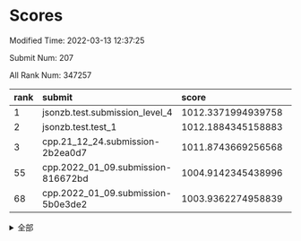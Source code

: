 # Scores

Modified Time: 2022-03-13 12:37:25

Submit Num: 207

All Rank Num: 347257

| rank |               submit               |       score        |       sigma        | pk_num |
| :--- | :--------------------------------- | :----------------- | :----------------- | :----- |
| 1    | jsonzb.test.submission_level_4     | 1012.3371994939758 | 0.805203749281534  | 6711   |
| 2    | jsonzb.test.test_1                 | 1012.1884345158883 | 0.791606060549302  | 6708   |
| 3    | cpp.21_12_24.submission-2b2ea0d7   | 1011.8743669256568 | 0.787138862969831  | 6707   |
| 55   | cpp.2022_01_09.submission-816672bd | 1004.9142345438996 | 0.7149440707961581 | 6712   |
| 68   | cpp.2022_01_09.submission-5b0e3de2 | 1003.9362274958839 | 0.7207444746218903 | 6714   |


<details>
<summary>全部</summary>

| rank |                 submit                 |       score        |       sigma        | pk_num |
| :--- | :------------------------------------- | :----------------- | :----------------- | :----- |
| 1    | jsonzb.test.submission_level_4         | 1012.3371994939758 | 0.805203749281534  | 6711   |
| 2    | jsonzb.test.test_1                     | 1012.1884345158883 | 0.791606060549302  | 6708   |
| 3    | cpp.21_12_24.submission-2b2ea0d7       | 1011.8743669256568 | 0.787138862969831  | 6707   |
| 4    | gobigger.level_3.submission_level_3_20 | 1011.7180227580841 | 0.792945697410698  | 6711   |
| 5    | gobigger.level_3.submission_level_3_16 | 1011.3729203222495 | 0.767782571285551  | 6718   |
| 6    | gobigger.level_3.submission_level_3_6  | 1011.1241025619295 | 0.7894406161947346 | 6713   |
| 7    | gobigger.level_3.submission_level_3_36 | 1011.0085100907726 | 0.7932949547426922 | 6713   |
| 8    | gobigger.level_3.submission_level_3_9  | 1010.9920817280602 | 0.7671938933447551 | 6710   |
| 9    | gobigger.level_3.submission_level_3_34 | 1010.9521331221903 | 0.7840594800298808 | 6712   |
| 10   | gobigger.level_3.submission_level_3_27 | 1010.8428932574059 | 0.7674935564806931 | 6711   |
| 11   | gobigger.level_3.submission_level_3_22 | 1010.7879345691397 | 0.7448037164012309 | 6705   |
| 12   | gobigger.level_3.submission_level_3_19 | 1010.7706908466793 | 0.7720628274775566 | 6707   |
| 13   | gobigger.level_3.submission_level_3_15 | 1010.7500520475924 | 0.7566351611448997 | 6706   |
| 14   | gobigger.level_3.submission_level_3_11 | 1010.5844086087658 | 0.7393066118416619 | 6713   |
| 15   | gobigger.level_3.submission_level_3_39 | 1010.5792941152686 | 0.7799273975048873 | 6711   |
| 16   | gobigger.level_3.submission_level_3_45 | 1010.5452455660054 | 0.7670456644971648 | 6709   |
| 17   | gobigger.level_3.submission_level_3_48 | 1010.4605249142797 | 0.7657320335084715 | 6710   |
| 18   | gobigger.level_3.submission_level_3_26 | 1010.4377524708178 | 0.7699143096192772 | 6712   |
| 19   | gobigger.level_3.submission_level_3_37 | 1010.4325783372142 | 0.7494072721029758 | 6711   |
| 20   | gobigger.level_3.submission_level_3_4  | 1010.4065002848843 | 0.7633533783559225 | 6714   |
| 21   | gobigger.level_3.submission_level_3_33 | 1010.3049836312825 | 0.7601304140532406 | 6710   |
| 22   | gobigger.level_3.submission_level_3_8  | 1010.2623276951391 | 0.7723594933005219 | 6711   |
| 23   | gobigger.level_3.submission_level_3_43 | 1010.236749513682  | 0.7391326711508784 | 6715   |
| 24   | gobigger.level_3.submission_level_3_0  | 1010.2243629415062 | 0.7628261210998074 | 6711   |
| 25   | gobigger.level_3.submission_level_3_47 | 1010.2165832209544 | 0.7614076438355737 | 6709   |
| 26   | gobigger.level_3.submission_level_3_41 | 1010.1748873425769 | 0.749812303399943  | 6708   |
| 27   | gobigger.level_3.submission_level_3_24 | 1010.1714835472329 | 0.7474620191640383 | 6712   |
| 28   | gobigger.level_3.submission_level_3_46 | 1010.1437755859959 | 0.7404326429429147 | 6713   |
| 29   | gobigger.level_3.submission_level_3_30 | 1010.129378338779  | 0.7505841282856218 | 6707   |
| 30   | gobigger.level_3.submission_level_3_35 | 1010.04356739317   | 0.7538039856865896 | 6708   |
| 31   | gobigger.level_3.submission_level_3_29 | 1010.013999330484  | 0.7427677858739063 | 6709   |
| 32   | gobigger.level_3.submission_level_3_1  | 1010.0101377767941 | 0.7298637427324631 | 6707   |
| 33   | gobigger.level_3.submission_level_3_32 | 1009.9124697003684 | 0.76193624793429   | 6712   |
| 34   | gobigger.level_3.submission_level_3_31 | 1009.8154127849996 | 0.7359585165472126 | 6707   |
| 35   | gobigger.level_3.submission_level_3_10 | 1009.7488550917801 | 0.7445984811541502 | 6714   |
| 36   | gobigger.level_3.submission_level_3_28 | 1009.7485612471742 | 0.7575511654518748 | 6707   |
| 37   | gobigger.level_3.submission_level_3_44 | 1009.743766956395  | 0.7612939287141668 | 6707   |
| 38   | gobigger.level_3.submission_level_3_38 | 1009.6582592898753 | 0.7552586401177984 | 6710   |
| 39   | gobigger.level_3.submission_level_3_21 | 1009.6431347722346 | 0.752423137452499  | 6712   |
| 40   | gobigger.level_3.submission_level_3_7  | 1009.6328125723362 | 0.7457640343912592 | 6705   |
| 41   | gobigger.level_3.submission_level_3_3  | 1009.611105962521  | 0.7595053706495916 | 6712   |
| 42   | gobigger.level_3.submission_level_3_13 | 1009.5998387807495 | 0.7751690410886002 | 6708   |
| 43   | gobigger.level_3.submission_level_3_25 | 1009.4473663314202 | 0.759523304810468  | 6713   |
| 44   | gobigger.level_3.submission_level_3_12 | 1009.3510109088973 | 0.7435196986280144 | 6708   |
| 45   | gobigger.level_3.submission_level_3_18 | 1009.2413407186854 | 0.7376857507976586 | 6710   |
| 46   | gobigger.level_3.submission_level_3_42 | 1009.2392793821953 | 0.7534313968015837 | 6711   |
| 47   | gobigger.level_3.submission_level_3_2  | 1009.2344097348039 | 0.7511057686411365 | 6712   |
| 48   | gobigger.level_3.submission_level_3_40 | 1009.186703092381  | 0.7343075087834672 | 6708   |
| 49   | gobigger.level_3.submission_level_3_14 | 1009.0502488588916 | 0.7604820992852873 | 6714   |
| 50   | gobigger.level_3.submission_level_3_23 | 1008.9933018413846 | 0.7535527776065624 | 6711   |
| 51   | gobigger.level_3.submission_level_3_17 | 1008.7214916272196 | 0.754783902902442  | 6712   |
| 52   | gobigger.level_3.submission_level_3_49 | 1008.3256522468171 | 0.7396681265855471 | 6713   |
| 53   | gobigger.level_3.submission_level_3_5  | 1007.436937020665  | 0.7634471080450062 | 6707   |
| 54   | gobigger.level_1.submission_level_1_18 | 1005.0072836546099 | 0.7257881898241451 | 6710   |
| 55   | cpp.2022_01_09.submission-816672bd     | 1004.9142345438996 | 0.7149440707961581 | 6712   |
| 56   | gobigger.level_1.submission_level_1_0  | 1004.7067471934307 | 0.7346676749381224 | 6711   |
| 57   | gobigger.level_1.submission_level_1_36 | 1004.6244711650278 | 0.7235964349335274 | 6709   |
| 58   | gobigger.level_1.submission_level_1_8  | 1004.6150404975783 | 0.7246655754682395 | 6705   |
| 59   | gobigger.level_1.submission_level_1_16 | 1004.292543138816  | 0.7166536976538086 | 6714   |
| 60   | gobigger.level_1.submission_level_1_21 | 1004.2441431580208 | 0.7217857275530701 | 6710   |
| 61   | gobigger.level_1.submission_level_1_4  | 1004.2241443393315 | 0.7040525285866411 | 6709   |
| 62   | gobigger.level_1.submission_level_1_34 | 1004.219991462326  | 0.7215357600185964 | 6708   |
| 63   | gobigger.level_1.submission_level_1_1  | 1004.1885092700237 | 0.7228921570461234 | 6708   |
| 64   | gobigger.level_1.submission_level_1_7  | 1004.0863547032427 | 0.726563415166665  | 6713   |
| 65   | gobigger.level_1.submission_level_1_20 | 1004.0345137040297 | 0.7084650840643761 | 6712   |
| 66   | gobigger.level_1.submission_level_1_49 | 1004.0034863068623 | 0.7158221195974268 | 6710   |
| 67   | gobigger.level_1.submission_level_1_40 | 1004.0029642255366 | 0.7235602811919865 | 6713   |
| 68   | cpp.2022_01_09.submission-5b0e3de2     | 1003.9362274958839 | 0.7207444746218903 | 6714   |
| 69   | gobigger.level_1.submission_level_1_45 | 1003.9135686786109 | 0.7153447669328891 | 6710   |
| 70   | gobigger.level_1.submission_level_1_6  | 1003.8804862972985 | 0.7084633341888266 | 6711   |
| 71   | gobigger.level_1.submission_level_1_12 | 1003.7265151353149 | 0.7180337183443458 | 6712   |
| 72   | gobigger.level_1.submission_level_1_43 | 1003.6726966977582 | 0.7140270725676017 | 6713   |
| 73   | gobigger.level_1.submission_level_1_39 | 1003.6119697138095 | 0.7250682748549487 | 6707   |
| 74   | gobigger.level_1.submission_level_1_26 | 1003.4921070515729 | 0.7142515798301936 | 6711   |
| 75   | gobigger.level_1.submission_level_1_2  | 1003.475657613016  | 0.7069803117626157 | 6714   |
| 76   | gobigger.level_1.submission_level_1_23 | 1003.4735005040392 | 0.7052522541385666 | 6713   |
| 77   | gobigger.level_1.submission_level_1_17 | 1003.4593861560396 | 0.7087476362950461 | 6713   |
| 78   | gobigger.level_1.submission_level_1_47 | 1003.429367053788  | 0.7122874059536217 | 6708   |
| 79   | gobigger.level_1.submission_level_1_29 | 1003.3272270900915 | 0.7354587271599275 | 6712   |
| 80   | gobigger.level_1.submission_level_1_19 | 1003.2553372328758 | 0.7168225857249737 | 6711   |
| 81   | gobigger.level_1.submission_level_1_32 | 1003.2081987299483 | 0.7159430195188038 | 6708   |
| 82   | gobigger.level_1.submission_level_1_11 | 1003.1611508858917 | 0.7126816312792862 | 6712   |
| 83   | gobigger.level_1.submission_level_1_46 | 1003.1304626116131 | 0.7171683062110441 | 6709   |
| 84   | gobigger.level_1.submission_level_1_35 | 1003.0593019539812 | 0.723453232210905  | 6710   |
| 85   | gobigger.level_1.submission_level_1_31 | 1003.0590881303397 | 0.7043888327185618 | 6706   |
| 86   | gobigger.level_1.submission_level_1_28 | 1003.0107835699008 | 0.7052545694734681 | 6713   |
| 87   | gobigger.level_1.submission_level_1_22 | 1003.0103779471796 | 0.7163254101411507 | 6707   |
| 88   | gobigger.level_1.submission_level_1_3  | 1002.9973732537147 | 0.7221415976504049 | 6708   |
| 89   | gobigger.level_1.submission_level_1_10 | 1002.9801236396002 | 0.7036753030137662 | 6711   |
| 90   | gobigger.level_1.submission_level_1_5  | 1002.978686700827  | 0.7090351158698416 | 6716   |
| 91   | gobigger.level_1.submission_level_1_41 | 1002.9755119511415 | 0.7215551030345275 | 6710   |
| 92   | gobigger.level_1.submission_level_1_42 | 1002.8762231222931 | 0.7036710549695424 | 6711   |
| 93   | gobigger.level_1.submission_level_1_9  | 1002.8672090210625 | 0.7190954893440736 | 6709   |
| 94   | gobigger.level_1.submission_level_1_33 | 1002.8372493750478 | 0.7062683540163842 | 6713   |
| 95   | gobigger.level_1.submission_level_1_15 | 1002.6932907464245 | 0.712586448264103  | 6706   |
| 96   | gobigger.level_1.submission_level_1_38 | 1002.653168271674  | 0.7148783476657    | 6709   |
| 97   | gobigger.level_1.submission_level_1_48 | 1002.6525462847313 | 0.7153238179859217 | 6716   |
| 98   | gobigger.level_1.submission_level_1_44 | 1002.557941147181  | 0.716932034300568  | 6709   |
| 99   | gobigger.level_1.submission_level_1_37 | 1002.4922881481024 | 0.7018917763296402 | 6710   |
| 100  | gobigger.level_1.submission_level_1_13 | 1002.4562065366113 | 0.7081320979632901 | 6703   |
| 101  | gobigger.level_1.submission_level_1_27 | 1002.3723628355398 | 0.716989762265382  | 6713   |
| 102  | gobigger.level_1.submission_level_1_24 | 1002.2967462093151 | 0.7107568124648151 | 6709   |
| 103  | gobigger.level_1.submission_level_1_25 | 1001.9439437846415 | 0.7091956275392595 | 6706   |
| 104  | gobigger.level_1.submission_level_1_14 | 1001.2174817896711 | 0.7181011297444074 | 6710   |
| 105  | gobigger.level_1.submission_level_1_30 | 1001.2054150255442 | 0.7161941106163047 | 6711   |
| 106  | gobigger.random.submission_random_29   | 997.6245119833729  | 0.7116347291586445 | 6716   |
| 107  | gobigger.random.submission_random_18   | 997.0035857598044  | 0.6955368015777251 | 6709   |
| 108  | gobigger.random.submission_random_40   | 996.961476533814   | 0.7038387248878369 | 6708   |
| 109  | gobigger.random.submission_random_45   | 996.8075159403448  | 0.7095551623453609 | 6711   |
| 110  | gobigger.random.submission_random_23   | 996.7877389519196  | 0.7149994534193991 | 6712   |
| 111  | gobigger.random.submission_random_31   | 996.7177004519317  | 0.7059334266920363 | 6707   |
| 112  | gobigger.random.submission_random_6    | 996.6942151752517  | 0.7236255095778233 | 6711   |
| 113  | gobigger.random.submission_random_14   | 996.6924646424902  | 0.6974854278154544 | 6706   |
| 114  | gobigger.random.submission_random_2    | 996.6831104278422  | 0.7114583710190101 | 6718   |
| 115  | gobigger.random.submission_random_25   | 996.5595900466521  | 0.7125173595750495 | 6709   |
| 116  | gobigger.random.submission_random_15   | 996.5250169661336  | 0.7097750335653833 | 6713   |
| 117  | gobigger.random.submission_random_43   | 996.5095643979563  | 0.704354317801292  | 6713   |
| 118  | gobigger.random.submission_random_28   | 996.4722257485013  | 0.7082518346215434 | 6711   |
| 119  | gobigger.random.submission_random_26   | 996.3977599074847  | 0.7068658548873523 | 6713   |
| 120  | gobigger.random.submission_random_37   | 996.3875318374785  | 0.6968484031797902 | 6709   |
| 121  | gobigger.random.submission_random_44   | 996.3680426970149  | 0.7028335795245187 | 6711   |
| 122  | gobigger.random.submission_random_10   | 996.3606640529174  | 0.7096183716091742 | 6706   |
| 123  | gobigger.random.submission_random_27   | 996.2414083051408  | 0.7153353720895286 | 6712   |
| 124  | gobigger.random.submission_random_0    | 996.1702915937185  | 0.7113634820376324 | 6713   |
| 125  | gobigger.random.submission_random_21   | 996.1597325379     | 0.720131094330108  | 6712   |
| 126  | gobigger.random.submission_random_47   | 996.148292689822   | 0.7214057712642651 | 6706   |
| 127  | gobigger.random.submission_random_36   | 996.1386408612098  | 0.7076778496908187 | 6714   |
| 128  | gobigger.random.submission_random_41   | 996.1223478426402  | 0.7273767936699707 | 6707   |
| 129  | gobigger.random.submission_random_1    | 996.0970692698642  | 0.7022531894842788 | 6709   |
| 130  | gobigger.random.submission_random_49   | 996.0756501309132  | 0.7090107888763361 | 6706   |
| 131  | gobigger.random.submission_random_12   | 996.0530451097574  | 0.709693462702689  | 6714   |
| 132  | gobigger.random.submission_random_24   | 996.0055121702559  | 0.6998521481118563 | 6714   |
| 133  | gobigger.random.submission_random_35   | 995.967368436078   | 0.712540052476723  | 6706   |
| 134  | gobigger.random.submission_random_9    | 995.9362312113674  | 0.7067008292734797 | 6712   |
| 135  | gobigger.random.submission_random_11   | 995.9033839699765  | 0.7049056624599433 | 6709   |
| 136  | gobigger.random.submission_random_3    | 995.897626436185   | 0.7010118842737091 | 6707   |
| 137  | gobigger.random.submission_random_17   | 995.813864619993   | 0.7100701667451096 | 6714   |
| 138  | gobigger.random.submission_random_38   | 995.8128620006459  | 0.7036136388206224 | 6713   |
| 139  | gobigger.random.submission_random_19   | 995.7898232392794  | 0.7023386510680141 | 6704   |
| 140  | gobigger.random.submission_random_42   | 995.7433944682629  | 0.7209879043333522 | 6706   |
| 141  | gobigger.random.submission_random_48   | 995.6339444134587  | 0.7159486226474735 | 6710   |
| 142  | gobigger.random.submission_random_32   | 995.6173547544523  | 0.6953321993451947 | 6714   |
| 143  | gobigger.random.submission_random_5    | 995.6081746292509  | 0.7015191126998552 | 6711   |
| 144  | gobigger.random.submission_random_7    | 995.4947027360822  | 0.7182927487739035 | 6709   |
| 145  | gobigger.random.submission_random_33   | 995.4888508342779  | 0.7051703016651635 | 6711   |
| 146  | gobigger.random.submission_random_30   | 995.4680756281191  | 0.7080428922895089 | 6718   |
| 147  | gobigger.random.submission_random_39   | 995.4233373494612  | 0.7093845955578703 | 6712   |
| 148  | gobigger.random.submission_random_46   | 995.3494370383405  | 0.7043750731841545 | 6708   |
| 149  | gobigger.random.submission_random_8    | 995.3056717450695  | 0.7258856618899105 | 6710   |
| 150  | gobigger.random.submission_random_4    | 995.1822499430417  | 0.7090237611890537 | 6712   |
| 151  | gobigger.random.submission_random_34   | 995.0111135815648  | 0.713089867196369  | 6709   |
| 152  | gobigger.random.submission_random_13   | 994.9108135999305  | 0.7238769358524558 | 6708   |
| 153  | gobigger.random.submission_random_20   | 994.9097126303258  | 0.7150530044364443 | 6717   |
| 154  | gobigger.random.submission_random_16   | 994.7431787751648  | 0.7070659350962957 | 6709   |
| 155  | gobigger.random.submission_random_22   | 994.5509793564071  | 0.7181606089859692 | 6712   |
| 156  | gobigger.level_2.submission_level_2_4  | 994.125156560993   | 0.7428836834985512 | 6710   |
| 157  | gobigger.level_2.submission_level_2_46 | 994.1195721914719  | 0.7456152403624577 | 6715   |
| 158  | gobigger.level_2.submission_level_2_10 | 993.5168981323371  | 0.7317509167414612 | 6709   |
| 159  | gobigger.level_2.submission_level_2_25 | 993.3899589479047  | 0.7240028998917185 | 6712   |
| 160  | gobigger.level_2.submission_level_2_8  | 993.2594653482575  | 0.7298568948381248 | 6711   |
| 161  | gobigger.level_2.submission_level_2_48 | 993.1707862972845  | 0.7327111557495788 | 6710   |
| 162  | gobigger.level_2.submission_level_2_34 | 993.1572173899124  | 0.7316654013963574 | 6707   |
| 163  | gobigger.level_2.submission_level_2_45 | 993.1058728548818  | 0.7447736035111021 | 6713   |
| 164  | gobigger.level_2.submission_level_2_16 | 993.0607104620095  | 0.7308957726538795 | 6714   |
| 165  | gobigger.level_2.submission_level_2_17 | 992.945526171891   | 0.7343592487723356 | 6714   |
| 166  | gobigger.level_2.submission_level_2_11 | 992.889146955931   | 0.746472413722274  | 6711   |
| 167  | gobigger.level_2.submission_level_2_35 | 992.8456434428791  | 0.7516760461876556 | 6712   |
| 168  | gobigger.level_2.submission_level_2_43 | 992.8346424399745  | 0.7275465338124663 | 6709   |
| 169  | gobigger.level_2.submission_level_2_22 | 992.7499370516063  | 0.7382748226474113 | 6712   |
| 170  | gobigger.level_2.submission_level_2_31 | 992.6062638302965  | 0.7328732665084283 | 6705   |
| 171  | gobigger.level_2.submission_level_2_14 | 992.5995668184431  | 0.7418237229285973 | 6713   |
| 172  | gobigger.level_2.submission_level_2_9  | 992.5577682392709  | 0.7412712822120925 | 6712   |
| 173  | gobigger.level_2.submission_level_2_26 | 992.5382352812361  | 0.7469740157004953 | 6709   |
| 174  | gobigger.level_2.submission_level_2_40 | 992.5205571537693  | 0.7395287916753766 | 6712   |
| 175  | gobigger.level_2.submission_level_2_32 | 992.4893524209397  | 0.7414217148257626 | 6708   |
| 176  | gobigger.level_2.submission_level_2_21 | 992.3669723505724  | 0.7319404242093123 | 6710   |
| 177  | gobigger.level_2.submission_level_2_33 | 992.3132787672287  | 0.7549346804497967 | 6707   |
| 178  | gobigger.level_2.submission_level_2_49 | 992.2874411538174  | 0.744263179504146  | 6709   |
| 179  | gobigger.level_2.submission_level_2_2  | 992.170941780238   | 0.7334669475648011 | 6706   |
| 180  | gobigger.level_2.submission_level_2_37 | 992.1476620228407  | 0.7454496439378682 | 6709   |
| 181  | gobigger.level_2.submission_level_2_38 | 992.1251875990791  | 0.7329314433213895 | 6708   |
| 182  | gobigger.level_2.submission_level_2_41 | 992.0513041277044  | 0.7458734325711157 | 6709   |
| 183  | gobigger.level_2.submission_level_2_7  | 992.0275297475791  | 0.7356992851900892 | 6711   |
| 184  | gobigger.level_2.submission_level_2_28 | 991.9903835075015  | 0.7315289252674244 | 6705   |
| 185  | gobigger.level_2.submission_level_2_23 | 991.9177132071965  | 0.764888103805316  | 6709   |
| 186  | gobigger.level_2.submission_level_2_0  | 991.849334117383   | 0.7378263684103401 | 6710   |
| 187  | gobigger.level_2.submission_level_2_42 | 991.8389783438205  | 0.7588778161366723 | 6704   |
| 188  | gobigger.level_2.submission_level_2_1  | 991.7691456350739  | 0.7661932464050153 | 6711   |
| 189  | gobigger.level_2.submission_level_2_15 | 991.6159737618871  | 0.7576411884905264 | 6704   |
| 190  | gobigger.level_2.submission_level_2_6  | 991.545986490636   | 0.7588961253216704 | 6711   |
| 191  | gobigger.level_2.submission_level_2_24 | 991.3597119037287  | 0.7475595274485681 | 6711   |
| 192  | gobigger.level_2.submission_level_2_47 | 991.3477428708821  | 0.7579773609067755 | 6709   |
| 193  | gobigger.level_2.submission_level_2_29 | 991.3029018147022  | 0.7758345788971531 | 6706   |
| 194  | gobigger.level_2.submission_level_2_3  | 991.2766917347847  | 0.7545163554510014 | 6713   |
| 195  | gobigger.level_2.submission_level_2_13 | 991.1599821337912  | 0.757111733883059  | 6710   |
| 196  | gobigger.level_2.submission_level_2_19 | 991.1365685509436  | 0.72757521354064   | 6713   |
| 197  | gobigger.level_2.submission_level_2_18 | 991.0885632192408  | 0.7503904416079306 | 6714   |
| 198  | gobigger.level_2.submission_level_2_39 | 991.0164653339082  | 0.7480804439093156 | 6713   |
| 199  | gobigger.level_2.submission_level_2_27 | 990.9999252345345  | 0.7537909418574911 | 6707   |
| 200  | gobigger.level_2.submission_level_2_36 | 990.9059732448097  | 0.7528738463133378 | 6705   |
| 201  | gobigger.level_2.submission_level_2_5  | 990.4594413247089  | 0.7629727739083562 | 6710   |
| 202  | gobigger.level_2.submission_level_2_12 | 990.4302438503155  | 0.7962574234186341 | 6710   |
| 203  | gobigger.level_2.submission_level_2_30 | 990.3600264086127  | 0.7553261969993357 | 6711   |
| 204  | gobigger.level_2.submission_level_2_44 | 990.2145483352023  | 0.7740056836403166 | 6715   |
| 205  | gobigger.level_2.submission_level_2_20 | 989.949234019172   | 0.7846367738828723 | 6708   |
| 206  | gobigger.none.submission_none_1        | 976.4315724300296  | 1.3863401562125364 | 6711   |
| 207  | gobigger.none.submission_none_0        | 975.9293553179033  | 1.4875197737787036 | 6710   |

</details>